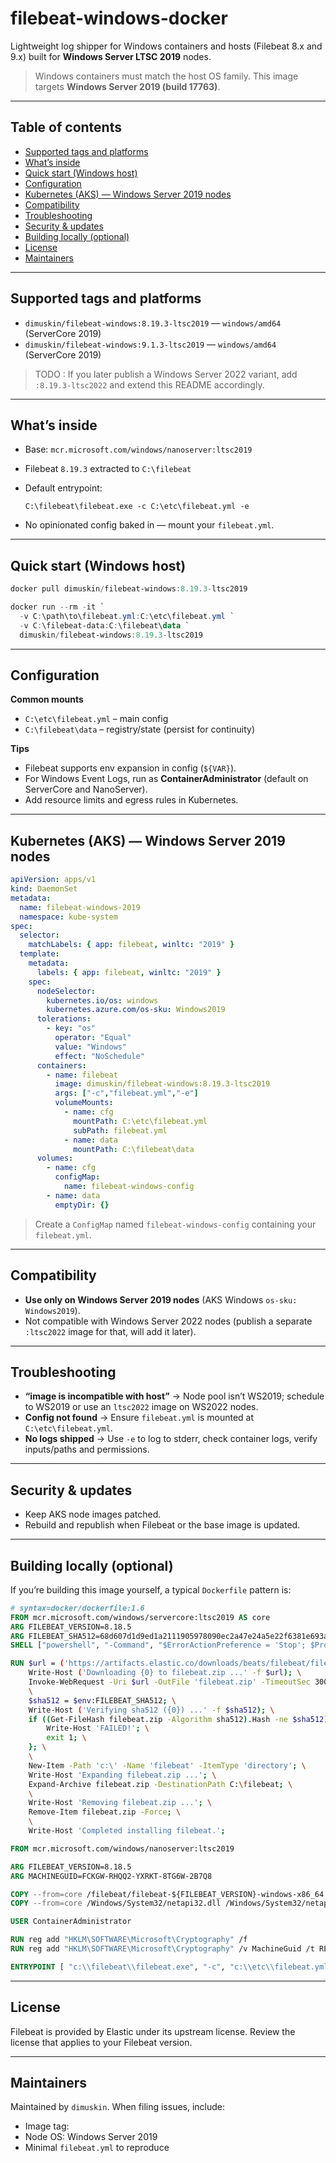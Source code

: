 # filebeat-windows-docker

Lightweight log shipper for Windows containers and hosts (Filebeat 8.x and 9.x) built for **Windows Server LTSC 2019** nodes.

> Windows containers must match the host OS family. This image targets **Windows Server 2019 (build 17763)**.

---

## Table of contents

* [Supported tags and platforms](#supported-tags-and-platforms)
* [What’s inside](#whats-inside)
* [Quick start (Windows host)](#quick-start-windows-host)
* [Configuration](#configuration)
* [Kubernetes (AKS) — Windows Server 2019 nodes](#kubernetes-aks--windows-server-2019-nodes)
* [Compatibility](#compatibility)
* [Troubleshooting](#troubleshooting)
* [Security & updates](#security--updates)
* [Building locally (optional)](#building-locally-optional)
* [License](#license)
* [Maintainers](#maintainers)

---

## Supported tags and platforms

* `dimuskin/filebeat-windows:8.19.3-ltsc2019` — `windows/amd64` (ServerCore 2019)
* `dimuskin/filebeat-windows:9.1.3-ltsc2019`  — `windows/amd64` (ServerCore 2019)


> TODO : If you later publish a Windows Server 2022 variant, add `:8.19.3-ltsc2022` and extend this README accordingly.

---

## What’s inside

* Base: `mcr.microsoft.com/windows/nanoserver:ltsc2019`
* Filebeat `8.19.3` extracted to `C:\filebeat`
* Default entrypoint:

  ```
  C:\filebeat\filebeat.exe -c C:\etc\filebeat.yml -e
  ```
* No opinionated config baked in — mount your `filebeat.yml`.

---

## Quick start (Windows host)

```powershell
docker pull dimuskin/filebeat-windows:8.19.3-ltsc2019

docker run --rm -it `
  -v C:\path\to\filebeat.yml:C:\etc\filebeat.yml `
  -v C:\filebeat-data:C:\filebeat\data `
  dimuskin/filebeat-windows:8.19.3-ltsc2019
```

---

## Configuration

**Common mounts**

* `C:\etc\filebeat.yml` – main config
* `C:\filebeat\data` – registry/state (persist for continuity)

**Tips**

* Filebeat supports env expansion in config (`${VAR}`).
* For Windows Event Logs, run as **ContainerAdministrator** (default on ServerCore and NanoServer).
* Add resource limits and egress rules in Kubernetes.

---

## Kubernetes (AKS) — Windows Server 2019 nodes

```yaml
apiVersion: apps/v1
kind: DaemonSet
metadata:
  name: filebeat-windows-2019
  namespace: kube-system
spec:
  selector:
    matchLabels: { app: filebeat, winltc: "2019" }
  template:
    metadata:
      labels: { app: filebeat, winltc: "2019" }
    spec:
      nodeSelector:
        kubernetes.io/os: windows
        kubernetes.azure.com/os-sku: Windows2019
      tolerations:
        - key: "os"
          operator: "Equal"
          value: "Windows"
          effect: "NoSchedule"
      containers:
        - name: filebeat
          image: dimuskin/filebeat-windows:8.19.3-ltsc2019
          args: ["-c","filebeat.yml","-e"]
          volumeMounts:
            - name: cfg
              mountPath: C:\etc\filebeat.yml
              subPath: filebeat.yml
            - name: data
              mountPath: C:\filebeat\data
      volumes:
        - name: cfg
          configMap:
            name: filebeat-windows-config
        - name: data
          emptyDir: {}
```

> Create a `ConfigMap` named `filebeat-windows-config` containing your `filebeat.yml`.

---

## Compatibility

* **Use only on Windows Server 2019 nodes** (AKS Windows `os-sku: Windows2019`).
* Not compatible with Windows Server 2022 nodes (publish a separate `:ltsc2022` image for that, will add it later).

---

## Troubleshooting

* **“image is incompatible with host”** → Node pool isn’t WS2019; schedule to WS2019 or use an `ltsc2022` image on WS2022 nodes.
* **Config not found** → Ensure `filebeat.yml` is mounted at `C:\etc\filebeat.yml`.
* **No logs shipped** → Use `-e` to log to stderr, check container logs, verify inputs/paths and permissions.

---

## Security & updates

* Keep AKS node images patched.
* Rebuild and republish when Filebeat or the base image is updated.

---

## Building locally (optional)

If you’re building this image yourself, a typical `Dockerfile` pattern is:

```Dockerfile
# syntax=docker/dockerfile:1.6
FROM mcr.microsoft.com/windows/servercore:ltsc2019 AS core
ARG FILEBEAT_VERSION=8.18.5
ARG FILEBEAT_SHA512=68d607d1d9ed1a2111905978090ec2a47e24a5e22f6381e693aed081771aae2f674482d78a115dae7dbb2cf4012a517ca11c734a9bbca485e100c15cf26ff89b
SHELL ["powershell", "-Command", "$ErrorActionPreference = 'Stop'; $ProgressPreference = 'SilentlyContinue';"]

RUN $url = ('https://artifacts.elastic.co/downloads/beats/filebeat/filebeat-{0}-windows-x86_64.zip' -f $env:FILEBEAT_VERSION); \
    Write-Host ('Downloading {0} to filebeat.zip ...' -f $url); \
    Invoke-WebRequest -Uri $url -OutFile 'filebeat.zip' -TimeoutSec 300; \
    \
    $sha512 = $env:FILEBEAT_SHA512; \
    Write-Host ('Verifying sha512 ({0}) ...' -f $sha512); \
    if ((Get-FileHash filebeat.zip -Algorithm sha512).Hash -ne $sha512) { \
        Write-Host 'FAILED!'; \
        exit 1; \
    }; \
    \
    New-Item -Path 'c:\' -Name 'filebeat' -ItemType 'directory'; \
    Write-Host 'Expanding filebeat.zip ...'; \
    Expand-Archive filebeat.zip -DestinationPath C:\filebeat; \
    \
    Write-Host 'Removing filebeat.zip ...'; \
    Remove-Item filebeat.zip -Force; \
    \
    Write-Host 'Completed installing filebeat.';

FROM mcr.microsoft.com/windows/nanoserver:ltsc2019

ARG FILEBEAT_VERSION=8.18.5
ARG MACHINEGUID=FCKGW-RHQQ2-YXRKT-8TG6W-2B7Q8

COPY --from=core /filebeat/filebeat-${FILEBEAT_VERSION}-windows-x86_64 /filebeat
COPY --from=core /Windows/System32/netapi32.dll /Windows/System32/netapi32.dll

USER ContainerAdministrator

RUN reg add "HKLM\SOFTWARE\Microsoft\Cryptography" /f 
RUN reg add "HKLM\SOFTWARE\Microsoft\Cryptography" /v MachineGuid /t REG_SZ /d ${MACHINEGUID} /f

ENTRYPOINT [ "c:\\filebeat\\filebeat.exe", "-c", "c:\\etc\\filebeat.yml", "-e" ]
```

---

## License

Filebeat is provided by Elastic under its upstream license. Review the license that applies to your Filebeat version.

---

## Maintainers

Maintained by `dimuskin`.
When filing issues, include:

* Image tag:
* Node OS: Windows Server 2019
* Minimal `filebeat.yml` to reproduce
